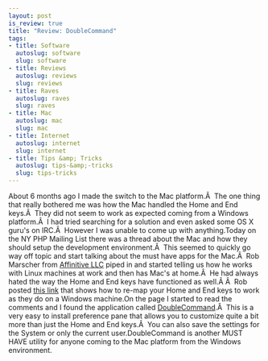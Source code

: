 ```yaml
--- 
layout: post
is_review: true
title: "Review: DoubleCommand"
tags: 
- title: Software
  autoslug: software
  slug: software
- title: Reviews
  autoslug: reviews
  slug: reviews
- title: Raves
  autoslug: raves
  slug: raves
- title: Mac
  autoslug: mac
  slug: mac
- title: Internet
  autoslug: internet
  slug: internet
- title: Tips &amp; Tricks
  autoslug: tips-&amp;-tricks
  slug: tips-tricks
---
```

About 6 months ago I made the switch to the Mac platform.Â  The one thing that really bothered me was how the Mac handled the Home and End keys.Â  They did not seem to work as expected coming from a Windows platform.Â  I had tried searching for a solution and even asked some OS X guru's on IRC.Â  However I was unable to come up with anything.Today on the NY PHP Mailing List there was a thread about the Mac and how they should setup the development environment.Â  This seemed to quickly go way off topic and start talking about the must have apps for the Mac.Â  Rob Marscher from [Affinitive LLC](http://beaffinitive.com/ "Affinitive LLC") piped in and started telling us how he works with Linux machines at work and then has Mac's at home.Â  He had always hated the way the Home and End keys have functioned as well.Â Â  Rob posted [this link](http://lifehacker.com/software/keyboard/mac-switchers-tip--remap-the-home-and-end-keys-225873.php) that shows how to re-map your Home and End keys to work as they do on a Windows machine.On the page I started to read the comments and I found the application called [DoubleCommand](http://doublecommand.sourceforge.net/ "DoubleCommand").Â  This is a very easy to install preference pane that allows you to customize quite a bit more than just the Home and End keys.Â  You can also save the settings for the System or only the current user.DoubleCommand is another MUST HAVE utility for anyone coming to the Mac platform from the Windows environment.
